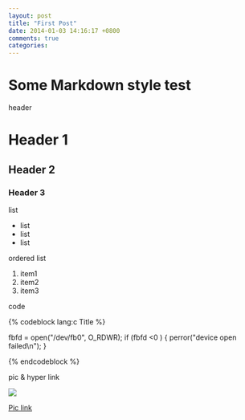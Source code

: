 ```yaml
---
layout: post
title: "First Post"
date: 2014-01-03 14:16:17 +0800
comments: true
categories: 
---
```


Some Markdown style test
=========

header
# Header 1
## Header 2
### Header 3

list

- list
- list
- list

ordered list

1. item1
2. item2
3. item3

code

{% codeblock lang:c Title %}

fbfd = open("/dev/fb0", O_RDWR);
if (fbfd <0 ) {
    perror("device open failed\n");
}

{% endcodeblock %}


pic & hyper link

![](images/profile.jpg)

[Pic link](images/profile.jpg)

